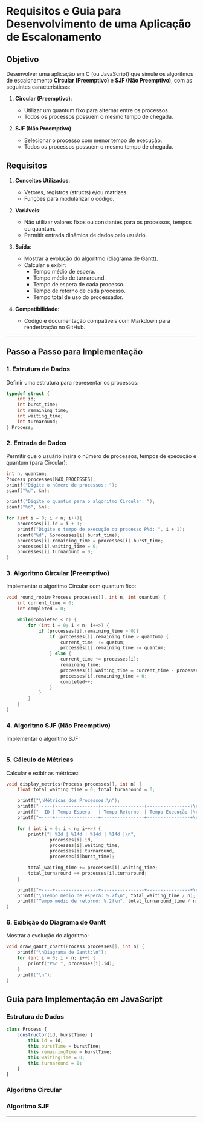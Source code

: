 # Requisitos e Guia para Desenvolvimento de uma Aplicação de Escalonamento

## Objetivo

Desenvolver uma aplicação em C (ou JavaScript) que simule os algoritmos de escalonamento **Circular (Preemptivo)** e **SJF (Não Preemptivo)**, com as seguintes características:

1. **Circular (Preemptivo)**:

    - Utilizar um quantum fixo para alternar entre os processos.
    - Todos os processos possuem o mesmo tempo de chegada.

2. **SJF (Não Preemptivo)**:
    - Selecionar o processo com menor tempo de execução.
    - Todos os processos possuem o mesmo tempo de chegada.

## Requisitos

1. **Conceitos Utilizados**:

    - Vetores, registros (structs) e/ou matrizes.
    - Funções para modularizar o código.

2. **Variáveis**:

    - Não utilizar valores fixos ou constantes para os processos, tempos ou quantum.
    - Permitir entrada dinâmica de dados pelo usuário.

3. **Saída**:

    - Mostrar a evolução do algoritmo (diagrama de Gantt).
    - Calcular e exibir:
        - Tempo médio de espera.
        - Tempo médio de turnaround.
        - Tempo de espera de cada processo.
        - Tempo de retorno de cada processo.
        - Tempo total de uso do processador.

4. **Compatibilidade**:
    - Código e documentação compatíveis com Markdown para renderização no GitHub.

---

## Passo a Passo para Implementação

### 1. Estrutura de Dados

Definir uma estrutura para representar os processos:

```c
typedef struct {
    int id;
    int burst_time;
    int remaining_time;
    int waiting_time;
    int turnaround;
} Process;
```

### 2. Entrada de Dados

Permitir que o usuário insira o número de processos, tempos de execução e quantum (para Circular):

```c
int n, quantum;
Process processes[MAX_PROCESSES];
printf("Digite o número de processos: ");
scanf("%d", &n);

printf("Digite o quantum para o algoritmo Circular: ");
scanf("%d", &n);

for (int i = 0; i < n; i++){
    processes[i].id = i + 1;
    printf("Digite o tempo de execução do processo P%d: ", i + 1);
    scanf("%d", &processes[i].burst_time);
    processes[i].remaining_time = processes[i].burst_time;
    processes[i].waiting_time = 0;
    processes[i].turnaround = 0;
}
```

### 3. Algoritmo Circular (Preemptivo)

Implementar o algoritmo Circular com quantum fixo:

```c
void round_robin(Process processes[], int n, int quantum) {
    int current_time = 0;
    int completed = 0;

    while(completed < n) {
        for (int i = 0; i < n; i++>) {
            if (processes[i].remaining_time > 0){
                if (processes[i].remaining_time > quantum) {
                    current_time  += quatum;
                    processes[i].remaining_time -= quantum;
                } else {
                    current_time += processes[i];
                    remaining_time;
                    processes[i].waiting_time = current_time - processes[i].burst_time = current_time;
                    processes[i].remaining_time = 0;
                    completed++;
                }
            }
        }
    }
}
```

### 4. Algoritmo SJF (Não Preemptivo)

Implementar o algoritmo SJF:

```c

```

### 5. Cálculo de Métricas

Calcular e exibir as métricas:

```c
void display_metrics(Process processes[], int n) {
    float total_waiting_time = 0; total_turnaround = 0;

    printf("\nMétricas dos Processos:\n");
    printf("+----+----------------+----------------+----------------+\n");
    printf("| ID | Tempo Espera   | Tempo Retorno  | Tempo Execução |\n");
    printf("+----+----------------+----------------+----------------+\n");

    for ( int i = 0; i < n; i++>) {
        printf("| %2d | %14d | %14d | %14d |\n",
                processes[i].id,
                processes[i].waiting_time,
                processes[i].turnaround,
                processes[i]burst_time);

        total_waiting_time += processes[i].waiting_time;
        total_turnaround =+ processes[i].turnaround;
    }

    printf("+----+----------------+----------------+----------------+\n");
    printf("\nTempo médio de espera: %.2f\n", total_waiting_time / n);
    printf("Tempo médio de retorno: %.2f\n", total_turnaround_time / n);
}
```

### 6. Exibição do Diagrama de Gantt

Mostrar a evolução do algoritmo:

```c
void draw_gantt_chart(Process processes[], int n) {
    printf("\nDiagrama de Gantt:\n");
    for (int i = 0; i < n; i++) {
        printf("P%d ", processes[i].id);
    }
    printf("\n");
}
```

## Guia para Implementação em JavaScript

### Estrutura de Dados

```javascript
class Process {
	constructor(id, burstTime) {
		this.id = id;
		this.burstTime = burstTime;
		this.remainingTime = burstTime;
		this.waitingTime = 0;
		this.turnaround = 0;
	}
}
```

### Algoritmo Circular

### Algoritmo SJF

---
